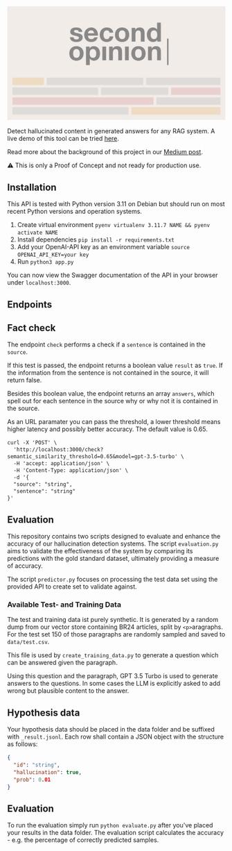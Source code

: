 ![logo](assets/logoSecondOpinion.gif)

Detect hallucinated content in generated answers for any RAG system. A live demo of this tool can be
tried [here](https://interaktiv.br.de/second-opinion-demo/).

Read more about the background of this project in our [Medium post](https://medium.com/br-next/when-ai-checks-the-ai-output-463b8461e28b).

:warning: This is only a Proof of Concept and not ready for production use.

## Installation

This API is tested with Python version 3.11 on Debian but should run on most recent Python versions and operation
systems.

1. Create virtual environment `pyenv virtualenv 3.11.7 NAME && pyenv activate NAME`
2. Install dependencies `pip install -r requirements.txt`
3. Add your OpenAI-API key as an environment variable `source OPENAI_API_KEY=your key`
4. Run `python3 app.py`

You can now view the Swagger documentation of the API in your browser under `localhost:3000`.

## Endpoints

## Fact check

The endpoint `check` performs a check if a `sentence` is contained in the `source`.

If this test is passed, the endpoint returns a boolean value `result` as `true`. If the information from the sentence is
not contained in the source, it will return false.

Besides this boolean value, the endpoint returns an array `answers`, which spell out for each sentence in the source
why or why not it is contained in the source.

As an URL paramater you can pass the threshold, a lower threshold means higher latency and possibly better accuracy.
The default value is 0.65.

```shell
curl -X 'POST' \
  'http://localhost:3000/check?semantic_similarity_threshold=0.65&model=gpt-3.5-turbo' \
  -H 'accept: application/json' \
  -H 'Content-Type: application/json' \
  -d '{
  "source": "string",
  "sentence": "string"
}'
```

## Evaluation

This repository contains two scripts designed to evaluate and enhance the accuracy of our hallucination detection
systems.
The script `evaluation.py` aims to validate the effectiveness of the system by comparing its predictions with the
gold standard dataset, ultimately providing a measure of accuracy.

The script `predictor.py` focuses on processing the test data set using the provided API to create set to validate
against.

### Available Test- and Training Data

The test and training data ist purely synthetic. It is generated by a random dump from our vector store containing
BR24 articles, split by `<p>`aragraphs. For the test set 150 of those paragraphs are randomly sampled and saved to
`data/test.csv`.

This file is used by `create_training_data.py` to generate a question which can be answered given the paragraph.

Using this question and the paragraph, GPT 3.5 Turbo is used to generate answers to the questions. In some cases
the LLM is explicitly asked to add wrong but plausible content to the answer.

## Hypothesis data

Your hypothesis data should be placed in the data folder and be suffixed with `_result.jsonl`. Each row shall contain a
JSON object with the structure as follows:

```json
{
  "id": "string",
  "hallucination": true,
  "prob": 0.01
}
```

## Evaluation

To run the evaluation simply run `python evaluate.py` after you've placed your results in the data folder.
The evaluation script calculates the accuracy - e.g. the percentage of correctly predicted samples.